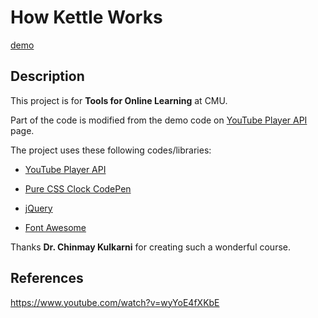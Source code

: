 # How Kettle Works
[demo](https://dakotadong.github.io/TOL-Kettle/TOL-Kettle/index.html)

## Description

This project is for **Tools for Online Learning** at CMU.

Part of the code is modified from the demo code on [YouTube Player API](https://developers.google.com/youtube/iframe_api_reference) page.

The project uses these following codes/libraries:

- [YouTube Player API](https://developers.google.com/youtube/iframe_api_reference)

- [Pure CSS Clock CodePen](https://codepen.io/MyXoToD/pen/psLen)

- [jQuery](https://jquery.com/)

- [Font Awesome](https://fontawesome.com/)


Thanks **Dr. Chinmay Kulkarni** for creating such a wonderful course.

## References
https://www.youtube.com/watch?v=wyYoE4fXKbE
